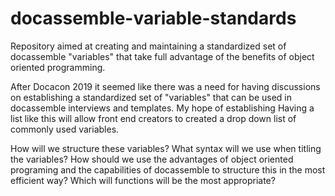 # docassemble-variable-standards
Repository aimed at creating and maintaining a standardized set of docassemble "variables" that take full advantage of the benefits of object oriented programming.

After Docacon 2019 it seemed like there was a need for having discussions on establishing a standardized set of "variables" that can be used in docassemble interviews and templates. My hope of establishing Having a list like this will allow front end creators to created a drop down list of commonly used variables.  

How will we structure these variables?
What syntax will we use when titling the variables?
How should we use the advantages of object oriented programing and the capabilities of docassemble to structure this in the most efficient way? 
Which will functions will be the most appropriate?
